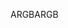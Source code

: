 <span data-ttu-id="7009f-101">ARGB</span><span class="sxs-lookup"><span data-stu-id="7009f-101">ARGB</span></span>